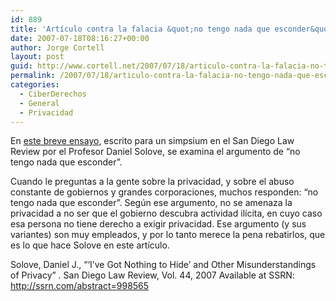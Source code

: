 ```yaml
---
id: 889
title: 'Artí­culo contra la falacia &quot;no tengo nada que esconder&quot;'
date: 2007-07-18T08:16:27+00:00
author: Jorge Cortell
layout: post
guid: http://www.cortell.net/2007/07/18/articulo-contra-la-falacia-no-tengo-nada-que-esconder/
permalink: /2007/07/18/articulo-contra-la-falacia-no-tengo-nada-que-esconder/
categories:
  - CiberDerechos
  - General
  - Privacidad
---
```

En <a target="_blank" title="Artí­culo" href="http://papers.ssrn.com/sol3/papers.cfm?abstract_id=998565">este breve ensayo</a>, escrito para un simpsium en el San Diego Law Review por el Profesor Daniel Solove, se examina el argumento de &#8220;no tengo nada que esconder&#8221;.

Cuando le preguntas a la gente sobre la privacidad, y sobre el abuso constante de gobiernos y grandes corporaciones, muchos responden: &#8220;no tengo nada que esconder&#8221;. Según ese argumento, no se amenaza la privacidad a no ser que el gobierno descubra actividad ilí­cita, en cuyo caso esa persona no tiene derecho a exigir privacidad. Ese argumento (y sus variantes) son muy empleados, y por lo tanto merece la pena rebatirlos, que es lo que hace Solove en este artí­culo.

Solove, Daniel J., &#8220;&#8216;I&#8217;ve Got Nothing to Hide&#8217; and Other Misunderstandings of Privacy&#8221; . San Diego Law Review, Vol. 44, 2007 Available at SSRN: http://ssrn.com/abstract=998565